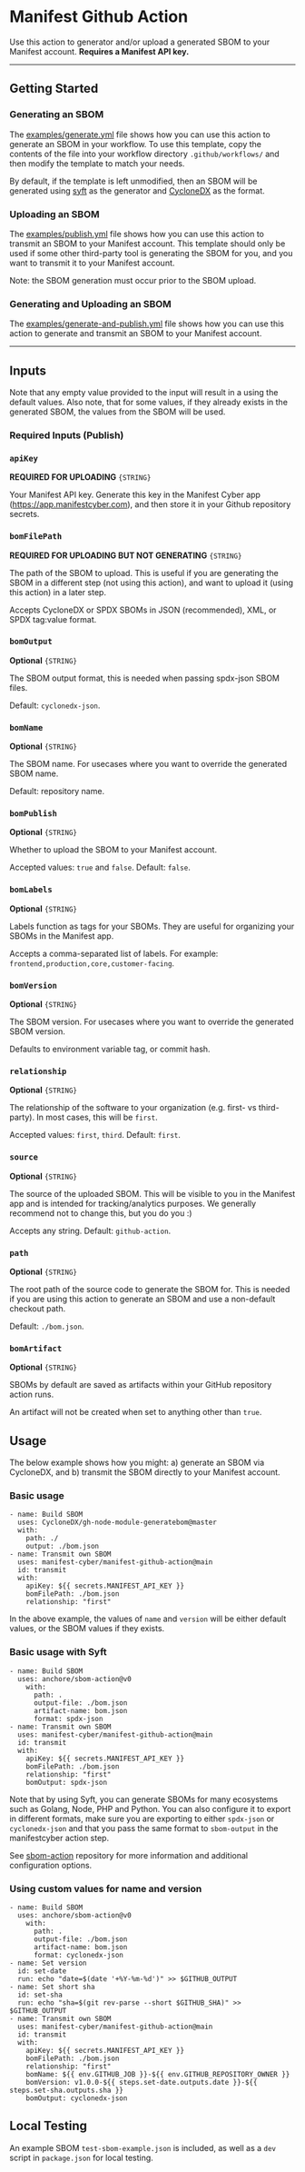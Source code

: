 # Manifest Github Action
Use this action to generator and/or upload a generated SBOM to your Manifest account. **Requires a Manifest API key.**

---

## Getting Started

### Generating an SBOM

The [examples/generate.yml](examples/generate.yml) file shows how you can use this action to generate an SBOM in your workflow.
To use this template, copy the contents of the file into your workflow directory `.github/workflows/` and then modify the template to match your needs.

By default, if the template is left unmodified, then an SBOM will be generated using [syft](https://github.com/anchore/syft) as the generator and [CycloneDX](https://github.com/CycloneDX/specification) as the format.

### Uploading an SBOM

The [examples/publish.yml](examples/publish.yml) file shows how you can use this action to transmit an SBOM to your Manifest account.
This template should only be used if some other third-party tool is generating the SBOM for you, and you want to transmit it to your Manifest account.

Note: the SBOM generation must occur prior to the SBOM upload.

### Generating and Uploading an SBOM

The [examples/generate-and-publish.yml](examples/generate-and-publish.yml) file shows how you can use this action to generate and transmit an SBOM to your Manifest account.

---

## Inputs

Note that any empty value provided to the input will result in a using the default values. Also note, that for some values, if they already exists in the generated SBOM, the values from the SBOM will be used.

### Required Inputs (Publish)

### `apiKey` 
**REQUIRED FOR UPLOADING** `{STRING}`

Your Manifest API key. Generate this key in the Manifest Cyber app (https://app.manifestcyber.com), and then store it in your Github repository secrets.

### `bomFilePath` 
**REQUIRED FOR UPLOADING BUT NOT GENERATING** `{STRING}`

The path of the SBOM to upload. This is useful if you are generating the SBOM in a different step (not using this action), and want to upload it (using this action) in a later step.

Accepts CycloneDX or SPDX SBOMs in JSON (recommended), XML, or SPDX tag:value format.

### `bomOutput`
**Optional**
`{STRING}`

The SBOM output format, this is needed when passing spdx-json SBOM files.

Default: `cyclonedx-json`.

### `bomName`
**Optional**
`{STRING}`

The SBOM name. For usecases where you want to override the generated SBOM name. 

Default: repository name.

### `bomPublish`
**Optional**
`{STRING}`

Whether to upload the SBOM to your Manifest account. 

Accepted values: `true` and `false`.  Default: `false`.

### `bomLabels`
**Optional**
`{STRING}`

Labels function as tags for your SBOMs. They are useful for organizing your SBOMs in the Manifest app.

Accepts a comma-separated list of labels. For example: `frontend,production,core,customer-facing`.

### `bomVersion`
**Optional**
`{STRING}`

The SBOM version. For usecases where you want to override the generated SBOM version. 

Defaults to environment variable tag, or commit hash.

### `relationship`
**Optional**
`{STRING}`

The relationship of the software to your organization (e.g. first- vs third-party). In most cases, this will be `first`.

Accepted values: `first`, `third`. Default: `first`.

### `source`
**Optional**
`{STRING}`

The source of the uploaded SBOM. This will be visible to you in the Manifest app and is intended for tracking/analytics purposes. We generally recommend not to change this, but you do you :)

Accepts any string. Default: `github-action`.

### `path`
**Optional**
`{STRING}`

The root path of the source code to generate the SBOM for. This is needed if you are using this action to generate an SBOM and use a non-default checkout path.

Default: `./bom.json`.

### `bomArtifact`
**Optional**
`{STRING}`

SBOMs by default are saved as artifacts within your GitHub repository action runs.

An artifact will not be created when set to anything other than `true`.

## Usage
The below example shows how you might:
a) generate an SBOM via CycloneDX, and 
b) transmit the SBOM directly to your Manifest account.

### Basic usage
```
- name: Build SBOM
  uses: CycloneDX/gh-node-module-generatebom@master
  with:
    path: ./
    output: ./bom.json
- name: Transmit own SBOM
  uses: manifest-cyber/manifest-github-action@main
  id: transmit
  with:
    apiKey: ${{ secrets.MANIFEST_API_KEY }}
    bomFilePath: ./bom.json
    relationship: "first"
```

In the above example, the values of `name` and `version` will be either default values, or the SBOM values if they exists.

### Basic usage with Syft

```
- name: Build SBOM
  uses: anchore/sbom-action@v0
    with:
      path: .
      output-file: ./bom.json
      artifact-name: bom.json
      format: spdx-json
- name: Transmit own SBOM
  uses: manifest-cyber/manifest-github-action@main
  id: transmit
  with:
    apiKey: ${{ secrets.MANIFEST_API_KEY }}
    bomFilePath: ./bom.json
    relationship: "first"
    bomOutput: spdx-json
```

Note that by using Syft, you can generate SBOMs for many ecosystems such as Golang, Node, PHP and Python. 
You can also configure it to export in different formats, make sure you are exporting to either `spdx-json` or `cyclonedx-json` and that you pass the same format to `sbom-output` in the manifestcyber action step.

See [sbom-action](https://github.com/anchore/sbom-action) repository for more information and additional configuration options.

### Using custom values for name and version
```
- name: Build SBOM
  uses: anchore/sbom-action@v0
    with:
      path: .
      output-file: ./bom.json
      artifact-name: bom.json
      format: cyclonedx-json
- name: Set version
  id: set-date
  run: echo "date=$(date '+%Y-%m-%d')" >> $GITHUB_OUTPUT
- name: Set short sha
  id: set-sha
  run: echo "sha=$(git rev-parse --short $GITHUB_SHA)" >> $GITHUB_OUTPUT
- name: Transmit own SBOM
  uses: manifest-cyber/manifest-github-action@main
  id: transmit
  with:
    apiKey: ${{ secrets.MANIFEST_API_KEY }}
    bomFilePath: ./bom.json
    relationship: "first"
    bomName: ${{ env.GITHUB_JOB }}-${{ env.GITHUB_REPOSITORY_OWNER }}
    bomVersion: v1.0.0-${{ steps.set-date.outputs.date }}-${{ steps.set-sha.outputs.sha }}
    bomOutput: cyclonedx-json
```


## Local Testing
An example SBOM `test-sbom-example.json` is included, as well as a `dev` script in `package.json` for local testing.
